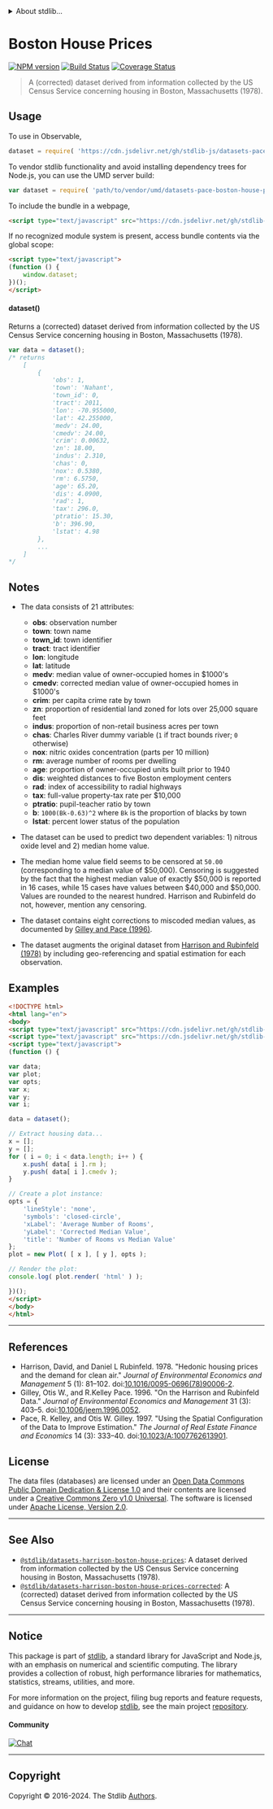 <!--

@license Apache-2.0

Copyright (c) 2018 The Stdlib Authors.

Licensed under the Apache License, Version 2.0 (the "License");
you may not use this file except in compliance with the License.
You may obtain a copy of the License at

   http://www.apache.org/licenses/LICENSE-2.0

Unless required by applicable law or agreed to in writing, software
distributed under the License is distributed on an "AS IS" BASIS,
WITHOUT WARRANTIES OR CONDITIONS OF ANY KIND, either express or implied.
See the License for the specific language governing permissions and
limitations under the License.

-->


<details>
  <summary>
    About stdlib...
  </summary>
  <p>We believe in a future in which the web is a preferred environment for numerical computation. To help realize this future, we've built stdlib. stdlib is a standard library, with an emphasis on numerical and scientific computation, written in JavaScript (and C) for execution in browsers and in Node.js.</p>
  <p>The library is fully decomposable, being architected in such a way that you can swap out and mix and match APIs and functionality to cater to your exact preferences and use cases.</p>
  <p>When you use stdlib, you can be absolutely certain that you are using the most thorough, rigorous, well-written, studied, documented, tested, measured, and high-quality code out there.</p>
  <p>To join us in bringing numerical computing to the web, get started by checking us out on <a href="https://github.com/stdlib-js/stdlib">GitHub</a>, and please consider <a href="https://opencollective.com/stdlib">financially supporting stdlib</a>. We greatly appreciate your continued support!</p>
</details>

# Boston House Prices

[![NPM version][npm-image]][npm-url] [![Build Status][test-image]][test-url] [![Coverage Status][coverage-image]][coverage-url] <!-- [![dependencies][dependencies-image]][dependencies-url] -->

> A (corrected) dataset derived from information collected by the US Census Service concerning housing in Boston, Massachusetts (1978).



<section class="usage">

## Usage

To use in Observable,

```javascript
dataset = require( 'https://cdn.jsdelivr.net/gh/stdlib-js/datasets-pace-boston-house-prices@umd/browser.js' )
```

To vendor stdlib functionality and avoid installing dependency trees for Node.js, you can use the UMD server build:

```javascript
var dataset = require( 'path/to/vendor/umd/datasets-pace-boston-house-prices/index.js' )
```

To include the bundle in a webpage,

```html
<script type="text/javascript" src="https://cdn.jsdelivr.net/gh/stdlib-js/datasets-pace-boston-house-prices@umd/browser.js"></script>
```

If no recognized module system is present, access bundle contents via the global scope:

```html
<script type="text/javascript">
(function () {
    window.dataset;
})();
</script>
```

#### dataset()

Returns a (corrected) dataset derived from information collected by the US Census Service concerning housing in Boston, Massachusetts (1978).

```javascript
var data = dataset();
/* returns
    [
        {
            'obs': 1,
            'town': 'Nahant',
            'town_id': 0,
            'tract': 2011,
            'lon': -70.955000,
            'lat': 42.255000,
            'medv': 24.00,
            'cmedv': 24.00,
            'crim': 0.00632,
            'zn': 18.00,
            'indus': 2.310,
            'chas': 0,
            'nox': 0.5380,
            'rm': 6.5750,
            'age': 65.20,
            'dis': 4.0900,
            'rad': 1,
            'tax': 296.0,
            'ptratio': 15.30,
            'b': 396.90,
            'lstat': 4.98
        },
        ...
    ]
*/
```

</section>

<!-- /.usage -->

<section class="notes">

## Notes

-   The data consists of 21 attributes:

    -   **obs**: observation number
    -   **town**: town name
    -   **town_id**: town identifier
    -   **tract**: tract identifier
    -   **lon**: longitude
    -   **lat**: latitude
    -   **medv**: median value of owner-occupied homes in $1000's
    -   **cmedv**: corrected median value of owner-occupied homes in $1000's
    -   **crim**: per capita crime rate by town
    -   **zn**: proportion of residential land zoned for lots over 25,000 square feet
    -   **indus**: proportion of non-retail business acres per town
    -   **chas**: Charles River dummy variable (`1` if tract bounds river; `0` otherwise)
    -   **nox**: nitric oxides concentration (parts per 10 million)
    -   **rm**: average number of rooms per dwelling
    -   **age**: proportion of owner-occupied units built prior to 1940
    -   **dis**: weighted distances to five Boston employment centers
    -   **rad**: index of accessibility to radial highways
    -   **tax**: full-value property-tax rate per $10,000
    -   **ptratio**: pupil-teacher ratio by town
    -   **b**: `1000(Bk-0.63)^2` where `Bk` is the proportion of blacks by town
    -   **lstat**: percent lower status of the population

-   The dataset can be used to predict two dependent variables: 1) nitrous oxide level and 2) median home value.

-   The median home value field seems to be censored at `50.00` (corresponding to a median value of $50,000). Censoring is suggested by the fact that the highest median value of exactly $50,000 is reported in 16 cases, while 15 cases have values between $40,000 and $50,000. Values are rounded to the nearest hundred. Harrison and Rubinfeld do not, however, mention any censoring.

-   The dataset contains eight corrections to miscoded median values, as documented by [Gilley and Pace (1996)][@gilley:1996a].

-   The dataset augments the original dataset from [Harrison and Rubinfeld (1978)][@harrison:1978a] by including geo-referencing and spatial estimation for each observation.

</section>

<!-- /.notes -->

<section class="examples">

## Examples

<!-- eslint no-undef: "error" -->

```html
<!DOCTYPE html>
<html lang="en">
<body>
<script type="text/javascript" src="https://cdn.jsdelivr.net/gh/stdlib-js/plot@umd/browser.js"></script>
<script type="text/javascript" src="https://cdn.jsdelivr.net/gh/stdlib-js/datasets-pace-boston-house-prices@umd/browser.js"></script>
<script type="text/javascript">
(function () {

var data;
var plot;
var opts;
var x;
var y;
var i;

data = dataset();

// Extract housing data...
x = [];
y = [];
for ( i = 0; i < data.length; i++ ) {
    x.push( data[ i ].rm );
    y.push( data[ i ].cmedv );
}

// Create a plot instance:
opts = {
    'lineStyle': 'none',
    'symbols': 'closed-circle',
    'xLabel': 'Average Number of Rooms',
    'yLabel': 'Corrected Median Value',
    'title': 'Number of Rooms vs Median Value'
};
plot = new Plot( [ x ], [ y ], opts );

// Render the plot:
console.log( plot.render( 'html' ) );

})();
</script>
</body>
</html>
```

</section>

<!-- /.examples -->



* * *

<section class="references">

## References

-   Harrison, David, and Daniel L Rubinfeld. 1978. "Hedonic housing prices and the demand for clean air." _Journal of Environmental Economics and Management_ 5 (1): 81–102. doi:[10.1016/0095-0696(78)90006-2][@harrison:1978a].
-   Gilley, Otis W., and R.Kelley Pace. 1996. "On the Harrison and Rubinfeld Data." _Journal of Environmental Economics and Management_ 31 (3): 403–5. doi:[10.1006/jeem.1996.0052][@gilley:1996a].
-   Pace, R. Kelley, and Otis W. Gilley. 1997. "Using the Spatial Configuration of the Data to Improve Estimation." _The Journal of Real Estate Finance and Economics_ 14 (3): 333–40. doi:[10.1023/A:1007762613901][@pace:1997a].

</section>

<!-- /.references -->

<!-- <license> -->

## License

The data files (databases) are licensed under an [Open Data Commons Public Domain Dedication & License 1.0][pddl-1.0] and their contents are licensed under a [Creative Commons Zero v1.0 Universal][cc0]. The software is licensed under [Apache License, Version 2.0][apache-license].

<!-- </license> -->

<!-- Section for related `stdlib` packages. Do not manually edit this section, as it is automatically populated. -->

<section class="related">

* * *

## See Also

-   <span class="package-name">[`@stdlib/datasets-harrison-boston-house-prices`][@stdlib/datasets/harrison-boston-house-prices]</span><span class="delimiter">: </span><span class="description">A dataset derived from information collected by the US Census Service concerning housing in Boston, Massachusetts (1978).</span>
-   <span class="package-name">[`@stdlib/datasets-harrison-boston-house-prices-corrected`][@stdlib/datasets/harrison-boston-house-prices-corrected]</span><span class="delimiter">: </span><span class="description">A (corrected) dataset derived from information collected by the US Census Service concerning housing in Boston, Massachusetts (1978).</span>

</section>

<!-- /.related -->

<!-- Section for all links. Make sure to keep an empty line after the `section` element and another before the `/section` close. -->


<section class="main-repo" >

* * *

## Notice

This package is part of [stdlib][stdlib], a standard library for JavaScript and Node.js, with an emphasis on numerical and scientific computing. The library provides a collection of robust, high performance libraries for mathematics, statistics, streams, utilities, and more.

For more information on the project, filing bug reports and feature requests, and guidance on how to develop [stdlib][stdlib], see the main project [repository][stdlib].

#### Community

[![Chat][chat-image]][chat-url]

---

## Copyright

Copyright &copy; 2016-2024. The Stdlib [Authors][stdlib-authors].

</section>

<!-- /.stdlib -->

<!-- Section for all links. Make sure to keep an empty line after the `section` element and another before the `/section` close. -->

<section class="links">

[npm-image]: http://img.shields.io/npm/v/@stdlib/datasets-pace-boston-house-prices.svg
[npm-url]: https://npmjs.org/package/@stdlib/datasets-pace-boston-house-prices

[test-image]: https://github.com/stdlib-js/datasets-pace-boston-house-prices/actions/workflows/test.yml/badge.svg?branch=v0.2.0
[test-url]: https://github.com/stdlib-js/datasets-pace-boston-house-prices/actions/workflows/test.yml?query=branch:v0.2.0

[coverage-image]: https://img.shields.io/codecov/c/github/stdlib-js/datasets-pace-boston-house-prices/main.svg
[coverage-url]: https://codecov.io/github/stdlib-js/datasets-pace-boston-house-prices?branch=main

<!--

[dependencies-image]: https://img.shields.io/david/stdlib-js/datasets-pace-boston-house-prices.svg
[dependencies-url]: https://david-dm.org/stdlib-js/datasets-pace-boston-house-prices/main

-->

[chat-image]: https://img.shields.io/gitter/room/stdlib-js/stdlib.svg
[chat-url]: https://app.gitter.im/#/room/#stdlib-js_stdlib:gitter.im

[stdlib]: https://github.com/stdlib-js/stdlib

[stdlib-authors]: https://github.com/stdlib-js/stdlib/graphs/contributors

[cli-section]: https://github.com/stdlib-js/datasets-pace-boston-house-prices#cli
[cli-url]: https://github.com/stdlib-js/datasets-pace-boston-house-prices/tree/cli
[@stdlib/datasets-pace-boston-house-prices]: https://github.com/stdlib-js/datasets-pace-boston-house-prices/tree/main

[umd]: https://github.com/umdjs/umd
[es-module]: https://developer.mozilla.org/en-US/docs/Web/JavaScript/Guide/Modules

[deno-url]: https://github.com/stdlib-js/datasets-pace-boston-house-prices/tree/deno
[deno-readme]: https://github.com/stdlib-js/datasets-pace-boston-house-prices/blob/deno/README.md
[umd-url]: https://github.com/stdlib-js/datasets-pace-boston-house-prices/tree/umd
[umd-readme]: https://github.com/stdlib-js/datasets-pace-boston-house-prices/blob/umd/README.md
[esm-url]: https://github.com/stdlib-js/datasets-pace-boston-house-prices/tree/esm
[esm-readme]: https://github.com/stdlib-js/datasets-pace-boston-house-prices/blob/esm/README.md
[branches-url]: https://github.com/stdlib-js/datasets-pace-boston-house-prices/blob/main/branches.md

[@harrison:1978a]: https://doi.org/10.1016/0095-0696%2878%2990006-2

[@gilley:1996a]: https://doi.org/10.1006/jeem.1996.0052

[@pace:1997a]: https://doi.org/10.1023/A:1007762613901

[csv]: https://tools.ietf.org/html/rfc4180

[ndjson]: http://specs.frictionlessdata.io/ndjson/

[pddl-1.0]: http://opendatacommons.org/licenses/pddl/1.0/

[cc0]: https://creativecommons.org/publicdomain/zero/1.0

[apache-license]: https://www.apache.org/licenses/LICENSE-2.0

<!-- <related-links> -->

[@stdlib/datasets/harrison-boston-house-prices]: https://github.com/stdlib-js/datasets-harrison-boston-house-prices/tree/umd

[@stdlib/datasets/harrison-boston-house-prices-corrected]: https://github.com/stdlib-js/datasets-harrison-boston-house-prices-corrected/tree/umd

<!-- </related-links> -->

</section>

<!-- /.links -->
